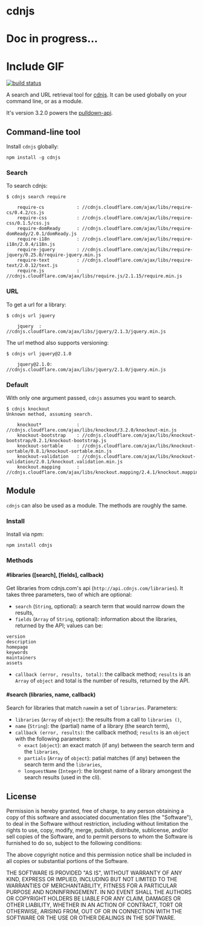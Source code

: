 # cdnjs


# Doc in progress...
# Include GIF


[![build status](https://secure.travis-ci.org/phuu/cdnjs.png)](http://travis-ci.org/phuu/cdnjs)

A search and URL retrieval tool for [cdnjs](//cdnjs.com). It can be used globally on your command line, or as a module.

It's version 3.2.0 powers the [pulldown-api](https://github.com/phuu/pulldown-api).

## Command-line tool

Install `cdnjs` globally:

`npm install -g cdnjs`

### Search

To search cdnjs:

```
$ cdnjs search require

    require-cs            : //cdnjs.cloudflare.com/ajax/libs/require-cs/0.4.2/cs.js
    require-css           : //cdnjs.cloudflare.com/ajax/libs/require-css/0.1.5/css.js
    require-domReady      : //cdnjs.cloudflare.com/ajax/libs/require-domReady/2.0.1/domReady.js
    require-i18n          : //cdnjs.cloudflare.com/ajax/libs/require-i18n/2.0.4/i18n.js
    require-jquery        : //cdnjs.cloudflare.com/ajax/libs/require-jquery/0.25.0/require-jquery.min.js
    require-text          : //cdnjs.cloudflare.com/ajax/libs/require-text/2.0.12/text.js
    require.js            : //cdnjs.cloudflare.com/ajax/libs/require.js/2.1.15/require.min.js
```

### URL

To get a url for a library:

```
$ cdnjs url jquery

    jquery  : //cdnjs.cloudflare.com/ajax/libs/jquery/2.1.3/jquery.min.js
```

The url method also supports versioning:

```
$ cdnjs url jquery@2.1.0

    jquery@2.1.0: //cdnjs.cloudflare.com/ajax/libs/jquery/2.1.0/jquery.min.js
```

### Default

With only one argument passed, `cdnjs` assumes you want to search.

```
$ cdnjs knockout
Unknown method, assuming search.

    knockout*             : //cdnjs.cloudflare.com/ajax/libs/knockout/3.2.0/knockout-min.js
    knockout-bootstrap    : //cdnjs.cloudflare.com/ajax/libs/knockout-bootstrap/0.2.1/knockout-bootstrap.js
    knockout-sortable     : //cdnjs.cloudflare.com/ajax/libs/knockout-sortable/0.8.1/knockout-sortable.min.js
    knockout-validation   : //cdnjs.cloudflare.com/ajax/libs/knockout-validation/2.0.1/knockout.validation.min.js
    knockout.mapping      : //cdnjs.cloudflare.com/ajax/libs/knockout.mapping/2.4.1/knockout.mapping.js
```

## Module

`cdnjs` can also be used as a module. The methods are roughly the same.

### Install

Install via npm:

`npm install cdnjs`

### Methods

#### #libraries ([search], [fields], callback)

Get libraries from cdnjs.com's api (`http://api.cdnjs.com/libraries`). It takes three parameters, two of which are optional:

 - `search` (`String`, optional): a search term that would narrow down the results,
 - `fields` (`Array` of `String`, optional): information about the libraries, returned by the API; values can be:
 
```
version
description
homepage
keywords
maintainers
assets
 ```
 
 - `callback (error, results, total)`: the callback method; `results` is an `Array` of `object` and total is the number of results, returned by the API.

#### #search (libraries, name, callback)

Search for libraries that match `name`in a set of `libraries`. Parameters:

 - `libraries` (`Array` of `object`): the results from a call to `libraries ()`,
 - `name` (`String`): the (partial) name of a library (the search term),
 - `callback (error, results)`: the callback method; `results` is an `object` with the following parameters:
 	- `exact` (`object`): an exact match (if any) between the search term and the `libraries`,
 	- `partials` (`Array` of `object`): patial matches (if any) between the search term and the `libraries`,
 	- `longuestName` (`Integer`): the longest name of a library amongest the search results (used in the cli).


## License

Permission is hereby granted, free of charge, to any person obtaining a copy of this software and associated documentation files (the "Software"), to deal in the Software without restriction, including without limitation the rights to use, copy, modify, merge, publish, distribute, sublicense, and/or sell copies of the Software, and to permit persons to whom the Software is furnished to do so, subject to the following conditions:

The above copyright notice and this permission notice shall be included in all copies or substantial portions of the Software.

THE SOFTWARE IS PROVIDED "AS IS", WITHOUT WARRANTY OF ANY KIND, EXPRESS OR IMPLIED, INCLUDING BUT NOT LIMITED TO THE WARRANTIES OF MERCHANTABILITY, FITNESS FOR A PARTICULAR PURPOSE AND NONINFRINGEMENT. IN NO EVENT SHALL THE AUTHORS OR COPYRIGHT HOLDERS BE LIABLE FOR ANY CLAIM, DAMAGES OR OTHER LIABILITY, WHETHER IN AN ACTION OF CONTRACT, TORT OR OTHERWISE, ARISING FROM, OUT OF OR IN CONNECTION WITH THE SOFTWARE OR THE USE OR OTHER DEALINGS IN THE SOFTWARE.
